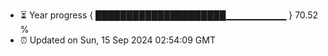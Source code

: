 - ⏳ Year progress { █████████████████████▁▁▁▁▁▁▁▁▁ } 70.52 %
- ⏰ Updated on Sun, 15 Sep 2024 02:54:09 GMT

